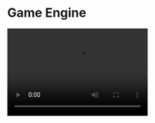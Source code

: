 # Game Engine
<video src="Game Engine Video.mp4" width="320" height="200" controls preload></video>

